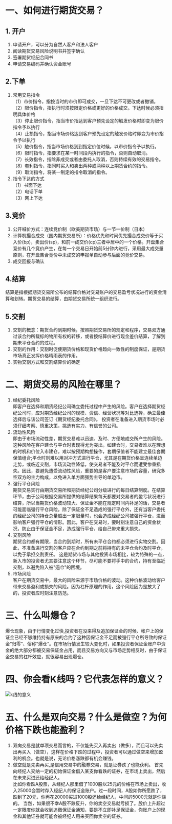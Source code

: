 # 一、如何进行期货交易？
## 1. 开户  
1. 申请开户，可以分为自然人客户和法人客户  
2. 阅读期货交易风险说明书并签字确认  
3. 签署期货经纪合同书  
4. 申请交易编码并确认资金账号  

## 2.下单  
1. 常用交易指令  
（1）市价指令，指按当时的市价即可成交，一旦下达不可更改或者撤销。  
（2）限价指令，指执行时须按限定价格或更好的价格成交。下达时候必须指明具体价格  
（3）停止限价指令，指当市价指达到客户预先设定的触发价格时即变为限价指令予以执行  
（4）止损指令，指当市场价格达到客户预先设定的触发价格时即变为市价指令予以执行   
（5）触价指令，指当市场价格到到指定价位时候，以市价指令予以执行。  
（6）限时指令，指要求在某一时间段内执行的指令，否则自动取消。  
（7）长效指令，指除非成交或者由委托人取消，否则持续有效的交易指令。  
（8）套利指令，指同时买入和卖出两种或两种以上期货合约的指令。  
（9）取消指令，将某一制定的指令取消的指令。  
2. 指令下达的方式  
（1）书面下达  
（2）电话下单  
（3）网上下达

## 3.竞价
1. 公开喊价方式：连续竞价制（欧美期货市场）与一节一价制（日本）  
2. 计算机撮合成交（国内期货交易所）：价格优先和时间优先撮合成交价等于买入价(bp)，卖出价(sp)，和前一成交价(cp)三者中居中的一个价格。开盘集合竞价有几个竞价产生，在每一个交易日开始前5分钟内进行，采用最大成交量原则，在开盘集合竞价中未成交的申报单自动参与后面的竞价交易。  
3. 成交回报与确认  

## 4.结算
结算是指根据期货交易所公布的结算价格对交易账户的交易盈亏状况进行的资金清算和划转。期货交易的结算，由期货交易所统一组织进行。  
## 5.交割
1. 交割的概念：期货合约到期时候，按照期货交易所的规定和程序，交易双方通过该合约所载标的物所有权的转移，或者按结算价进行现金差价结算，了解到期未平仓合约的过程。
2. 交割的作用：交割时促使期货价格和现货价格趋向一致性的制度保证，是期货市场真正发挥价格晴雨表的作用。
3. 实物交割方式和交割结算价的确定  

# 二、期货交易的风险在哪里？  
1. 经纪委托风险  
即客户在选择和期货经纪公司确立委托过程中产生的风险。客户在选择期货经纪公司时，应对期货经纪公司的规模、资信、经营状况等对比选择，确立最佳选择后与该公司签订《期货经纪委托合同》。 投资者在准备进入期货市场时必须仔细考察、慎重决策，挑选有实力、有信誉的公司。  
2. 流动性风险  
即由于市场流动性差，期货交易难以迅速、及时、方便地成交所产生的风险。这种风险在客户建仓与平仓时表现得尤为突出。如建仓时，交易者难以在理想的时机和价位入市建仓，难以按预期构想操作，套期保值者不能建立最佳套期保值组合;平仓时则难以用对冲方式进行平仓，尤其是在期货价格呈连续单边走势，或临近交割，市场流动性降低，使交易者不能及时平仓而遭受惨重损失。因此，要避免遭受流动性风险，重要的是客户要注意市场的容量，研究多空双方的主力构成，以免进入单方面强势主导的单边市。  
3. 强行平仓风险  
期货交易实行由期货交易所和期货经纪公司分级进行的每日结算制度。在结算环节，由于公司根据交易所提供的结算结果每天都要对交易者的盈亏状况进行结算，所以当期货价格波动较大、保证金不能在规定时间内补足的话，交易者可能面临强行平仓风险。除了保证金不足造成的强行平仓外，还有当客户委托的经纪公司的持仓总量超出一定限量时，也会造成经纪公司被强行平仓，进而影响客户强行平仓的情形。因此，客户在交易时，要时刻注意自己的资金状况，防止由于保证金不足，造成强行平仓，给自己带来重大损失。
4. 交割风险  
期货合约都有期限，当合约到期时，所有未平仓合约都必须进行实物交割。因此，不准备进行交割的客户应在合约到期之前将持有的未平仓合约及时平仓，以免于承担交割责任。 这是期货市场与其他投资市场相比，较为特殊的一点，新入市的投资者尤其要注意这个环节，尽可能不要将手中的合约，持有至临近交割，以避免陷入被"逼仓"的困境。  
5. 市场风险  
客户在期货交易中，最大的风险来源于市场价格的波动。这种价格波动给客户带来交易盈利或损失的风险。因为杠杆原理的作用，这个风险因为是放大了的，投资者应时刻注意防范。

# 三、什么叫爆仓？  
爆仓现象，由于行情变化过快,投资者在没来得及追加保证金的时候、帐户上的保证金已经不够维持持有原来的合约了这种因保证金不足而被强行平仓所导致的保证金“归零”、俗称“爆仓”。在市场行情发生较大变化时，如果投资者保证金账户中资金的绝大部分都被交易保证金占用，而且交易方向又与市场走势相反时，由于保证金交易的杠杆效应，就很容易出现爆仓。
# 四、你会看K线吗？它代表怎样的意义？  
![k线的意义](http://s10.sinaimg.cn/large/001zHo0Rgy6USLGStaF99&690)

# 五、什么是双向交易？什么是做空？为何价格下跌也能盈利？
1. 双向交易是就单项交易而言的，不仅能先买入再卖出（做多），而且可以先卖出再买入（做空），这样在价格下跌的过程中，投资者可以通过做空来增加盈利的机会。也就是说，无论价格涨跌都有机会赚钱。  
2. 做空就是先卖再买,是信用交易中的融券交易，就是证券跌了也能获利。
首先向经纪人交纳一定的初始保证金借入某支你看跌的证券，在市场上卖出，然后在未来买进还给经纪人。  
比如你看跌A股票，从经纪人那里借了1000股以25元的价格在市场上卖出，收入25000会暂时存入经纪人的保证金账户。过一段时间，A股如你所愿跌了，跌到了20元，你再花20000买进1000股还给经纪人，中间的5000元就是你赚的。
当然，如果很不幸A股不跌反升，你的卖空交易就亏损了。股价上升超过一定限度你就会收到追缴保证金通知，要是不立即补足保证金，你账户上的现金和其他证券就可能会被经纪人用来买回你卖空的证券。
